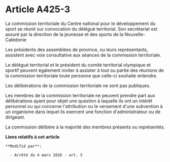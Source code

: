 # Article A425-3

La commission territoriale du Centre national pour le développement du sport se réunit sur convocation du délégué
territorial. Son secrétariat est assuré par la direction de la jeunesse et des sports de la Nouvelle-Calédonie

Les présidents des assemblées de province, ou leurs représentants, assistent avec voix consultative aux séances de la
commission territoriale.

Le délégué territorial et le président du comité territorial olympique et sportif peuvent également inviter à assister à tout
ou partie des réunions de la commission territoriale toute personne que celle-ci souhaite entendre.

Les délibérations de la commission territoriale ne sont pas publiques.

Les membres de la commission territoriale ne peuvent prendre part aux délibérations ayant pour objet une question à laquelle
ils ont un intérêt personnel ou qui concerne l'attribution ou le versement d'une subvention à un organisme dans lequel ils
exercent une fonction d'administrateur ou de dirigeant.

La commission délibère à la majorité des membres présents ou représentés.

**Liens relatifs à cet article**

	**Modifié par**:

	  - Arrêté du 4 mars 2016 - art. 5
